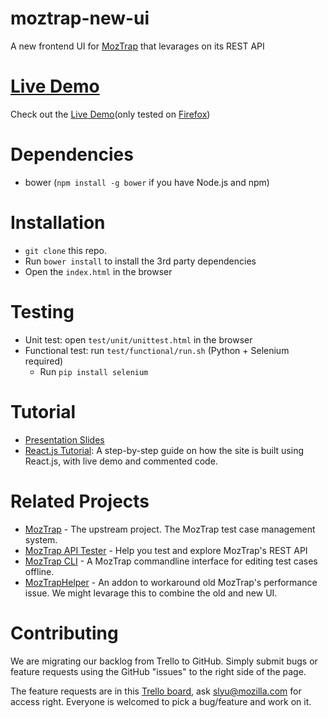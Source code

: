 moztrap-new-ui
==============

A new frontend UI for [MozTrap](https://moztrap.mozilla.org/) that levarages on its REST API

# [Live Demo](http://shinglyu.github.io/moztrap-new-ui/#/)

Check out the [Live Demo](http://shinglyu.github.io/moztrap-new-ui/#/)(only tested on [Firefox](https://www.mozilla.org/en-US/firefox/new/))

# Dependencies
* bower (`npm install -g bower` if you have Node.js and npm)
  
# Installation 
* `git clone` this repo.
* Run `bower install` to install the 3rd party dependencies 
* Open the `index.html` in the browser

# Testing
* Unit test: open `test/unit/unittest.html` in the browser
* Functional test: run `test/functional/run.sh` (Python + Selenium required)
  * Run `pip install selenium`
  
# Tutorial
* [Presentation Slides](https://dl.dropboxusercontent.com/u/7281903/slides-4d90fc/tutorial.md.html#/)
* [React.js Tutorial](http://shinglyu.github.io/moztrap-new-ui/tutorial.html): A step-by-step guide on how the site is built using React.js, with live demo and commented code.

# Related Projects
* [MozTrap](https://github.com/mozilla/moztrap/) - The upstream project. The MozTrap test case management system.
* [MozTrap API Tester](https://github.com/shinglyu/moztrap-api-tester) - Help you test and explore MozTrap's REST API
* [MozTrap CLI](https://github.com/shinglyu/moztrap-cli) - A MozTrap commandline interface for editing test cases offline. 
* [MozTrapHelper](https://github.com/shinglyu/MozTrapHelper) - An addon to workaround old MozTrap's performance issue. We might levarage this to combine the old and new UI.

# Contributing
We are migrating our backlog from Trello to GitHub. Simply submit bugs or feature requests using the GitHub "issues" to the right side of the page.

The feature requests are in this [Trello board](https://trello.com/b/FvWTBKjf/moztrap-enhancement-backlog), ask slyu@mozilla.com for access right. Everyone is welcomed to pick a bug/feature and work on it.
